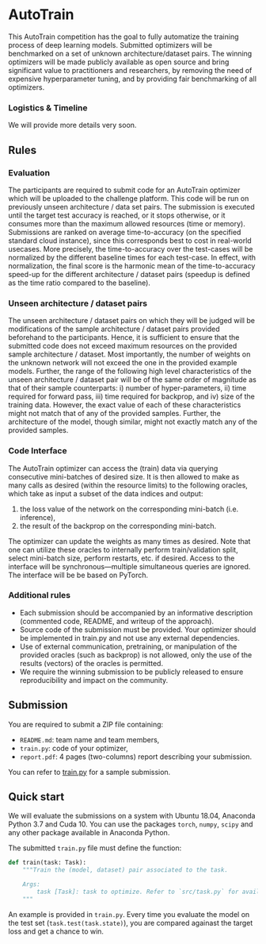 # AutoTrain

This AutoTrain competition has the goal to fully automatize the training
process of deep learning models. Submitted optimizers will be benchmarked on a set of
unknown architecture/dataset pairs. The winning optimizers will be made publicly available as
open source and bring significant value to practitioners and researchers, by removing
the need of expensive hyperparameter tuning, and by providing fair benchmarking of
all optimizers.

### Logistics & Timeline

We will provide more details very soon.


## Rules

### Evaluation

The participants are required to submit code for an AutoTrain optimizer which will be uploaded to the challenge platform. This code will be run on previously unseen architecture / data set pairs. The submission is executed until the target test accuracy is reached, or it stops otherwise, or it consumes more than the maximum allowed resources (time or memory). Submissions are ranked on average time-to-accuracy (on the specified standard cloud instance), since this corresponds best to cost in real-world usecases. More precisely, the time-to-accuracy over the test-cases will be normalized by the different baseline times for each test-case. In effect, with normalization, the final score is the harmonic mean of the time-to-accuracy speed-up for the different architecture / dataset pairs (speedup is defined as the time ratio compared to the baseline).

### Unseen architecture / dataset pairs

 The unseen architecture / dataset pairs on which they will be judged will be modifications of the sample architecture / dataset pairs provided beforehand to the participants. Hence, it is sufficient to ensure that the submitted code does not exceed maximum resources on the provided sample architecture / dataset. Most importantly, the number of weights on the unknown network will not exceed the one in the provided example models. Further, the range of the following high level characteristics of the unseen architecture / dataset pair will be of the same order of magnitude as that of their sample counterparts: i) number of hyper-parameters, ii) time required for forward pass, iii) time required for backprop, and iv) size of the training data. However, the exact value of each of these characteristics might not match that of any of the provided samples. Further, the architecture of the model, though similar, might not exactly match any of the provided samples.

### Code Interface

The AutoTrain optimizer can access the (train) data via querying consecutive mini-batches of desired size. It is then allowed to make as many calls as desired (within the resource limits) to the following oracles, which take as input a subset of the data indices and output:

1. the loss value of the network on the corresponding mini-batch (i.e. inference),
2. the result of the backprop on the corresponding mini-batch.

The optimizer can update the weights as many times as desired. Note that one can utilize these oracles to internally perform train/validation split, select mini-batch size, perform restarts, etc. if desired. Access to the interface will be synchronous—multiple simultaneous queries are ignored. The interface will be be based on PyTorch.

### Additional rules

-   Each submission should be accompanied by an informative description (commented code, README, and writeup of the approach).
-   Source code of the submission must be provided. Your optimizer should be implemented in train.py and not use any external dependencies.
-   Use of external communication, pretraining, or manipulation of the provided oracles (such as backprop) is not allowed, only the use of the results (vectors) of the oracles is permitted.
-   We require the winning submission to be publicly released to ensure reproducibility and impact on the community.

## Submission

You are required to submit a ZIP file containing:

-   `README.md`: team name and team members,
-   `train.py`: code of your optimizer,
-   `report.pdf`: 4 pages (two-columns) report describing your submission.

You can refer to [train.py](./train.py) for a sample submission.

## Quick start

We will evaluate the submissions on a system with Ubuntu 18.04, Anaconda Python 3.7 and Cuda 10.
You can use the packages `torch`, `numpy`, `scipy` and any other package available in Anaconda Python.

The submitted `train.py` file must define the function:

```python
def train(task: Task):
    """Train the (model, dataset) pair associated to the task.

    Args:
        task [Task]: task to optimize. Refer to `src/task.py` for available functions.
    """
```
An example is provided in `train.py`. Every time you evaluate the model on the test set (`task.test(task.state)`), you are compared againast the target loss and get a chance to win.
